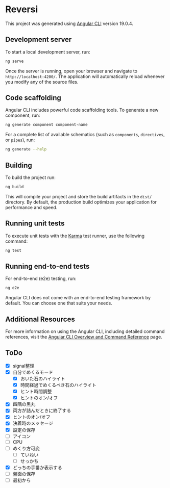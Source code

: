 # Reversi

This project was generated using [Angular CLI](https://github.com/angular/angular-cli) version 19.0.4.

## Development server

To start a local development server, run:

```bash
ng serve
```

Once the server is running, open your browser and navigate to `http://localhost:4200/`. The application will automatically reload whenever you modify any of the source files.

## Code scaffolding

Angular CLI includes powerful code scaffolding tools. To generate a new component, run:

```bash
ng generate component component-name
```

For a complete list of available schematics (such as `components`, `directives`, or `pipes`), run:

```bash
ng generate --help
```

## Building

To build the project run:

```bash
ng build
```

This will compile your project and store the build artifacts in the `dist/` directory. By default, the production build optimizes your application for performance and speed.

## Running unit tests

To execute unit tests with the [Karma](https://karma-runner.github.io) test runner, use the following command:

```bash
ng test
```

## Running end-to-end tests

For end-to-end (e2e) testing, run:

```bash
ng e2e
```

Angular CLI does not come with an end-to-end testing framework by default. You can choose one that suits your needs.

## Additional Resources

For more information on using the Angular CLI, including detailed command references, visit the [Angular CLI Overview and Command Reference](https://angular.dev/tools/cli) page.

## ToDo

* [x] signal整理
* [x] 自分でめくるモード
  * [x] おいた石のハイライト
  * [x] 時間経過でめくるべき石のハイライト
  * [x] ヒント時間調整
  * [x] ヒントのオン/オフ
* [x] 四隅の黒丸
* [x] 両方が詰んだときに終了する
* [x] ヒントのオン/オフ
* [x] 決着時のメッセージ
* [x] 設定の保存
* [ ] アイコン
* [ ] CPU
* [ ] めくり方可変
  * [ ] ていねい
  * [ ] せっかち
* [x] どっちの手番か表示する
* [ ] 盤面の保存
* [ ] 最初から
